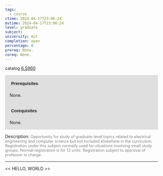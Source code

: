 ```yaml
---
tags:
  - course
ctime: 2024-04-17T23:06:24
mstime: 2024-04-17T23:06:24
level: graduate
subject: 
university: mit
completion: open
percentage: 0
prereq: None.
coreq: None.
---
```


catalog [6.S960](http://student.mit.edu/catalog/m6e.html#6.S960)

<span style="display: block; padding: 15px; background-color: rgb(100, 100, 100, 0.2);"><font id="m_prereq3565_0" style="display: block; font-family: Arial, sans-serif; font-weight: bold; padding: 5px">Prerequisites</font><br><span id="prereq3565_0">None.</span></span>
<span style="display: block; padding: 15px; background-color: rgb(100, 100, 100, 0.2);"><font id="m_coreq3565_0" style="display: block; font-family: Arial, sans-serif; font-weight: bold; padding: 5px">Corequisites</font><br><span id="coreq3565_0">None.</span></span>

<font style="">Description:</font>
<font style="color: grey; font-size: 0.8rem;">Opportunity for study of graduate-level topics related to electrical engineering and computer science but not included elsewhere in the curriculum. Registration under this subject normally used for situations involving small study groups. Normal registration is for 12 units. Registration subject to approval of professor in charge.</font>



---

<< HELLO, WORLD >>
